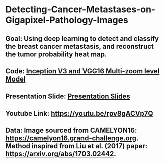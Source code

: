 # Detecting-Cancer-Metastases-on-Gigapixel-Pathology-Images
## Goal: Using deep learning to detect and classify the breast cancer metastasis, and reconstruct the tumor probability heat map. 
## Code: [Inception V3 and VGG16 Multi-zoom level Model](COMS4995_final_project.ipynb)
## Presentation Slide: [Presentation Slides](presentation.pdf)
## Youtube Link: https://youtu.be/rpv8gACVp7Q
## Data: Image sourced from CAMELYON16: https://camelyon16.grand-challenge.org. Method inspired from Liu et al. (2017) paper: https://arxiv.org/abs/1703.02442.
